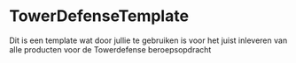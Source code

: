 # TowerDefenseTemplate
Dit is een template wat door jullie te gebruiken is voor het juist inleveren van alle producten voor de Towerdefense beroepsopdracht 
